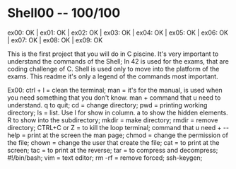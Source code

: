 # Shell00 -- 100/100
ex00: OK | ex01: OK | ex02: OK | ex03: OK | ex04: OK | ex05: OK | ex06: OK | ex07: OK | ex08: OK | ex09: OK


This is the first project that you will do in C piscine. It's very important to understand the commands of the Shell; In 42 is used for the exams, that are coding challenge of C. Shell is used only to move into the platform of the exams. This readme it's only a legend of the commands most important.


Ex00:
ctrl + l = clean the terminal;
man = it's for the manual, is used when you need something that you don't know. man + command that u need to understand. q to quit;
cd = change directory;
pwd = printing working directory;
ls = list. Use l for show in column. a to show the hidden elements. R to show into the subdirectory;
mkdir = make directory;
rmdir = remove directory;
CTRL+C or Z = to kill the loop terminal;
command that u need + --help = print at the screen the man page;
chmod = change the permission of the file;
chown = change the user that create the file;
cat = to print at the screen;
tac = to print at the reverse;
tar = to compress and decompress;
#!/bin/bash;
vim = text editor;
rm -rf = remove forced;
ssh-keygen;